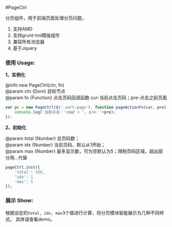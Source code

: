 #PageCtrl

分页组件，用于前端页面处理分页问题。
1. 支持AMD
2. 支持grunt-tml模版组件
3. 兼容所有浏览器
4. 基于Jquery

### 使用 Usage:

**1、实例化**

@info new PageCtrl(ctn, fn)     
@param ctn {Dom} 目标节点           
@param fn {Function} 点击页码回调函数 cur-当前点击页码；pre-点击之前页面              

```js
var pc = new PageCtrl($('.sort-page'), function pageActionFn(cur, pre) {
	console.log('当前点击：'+cur + ', pre：'+pre);
});
```
**2、初始化**

@param total {Number} 总页码数；     
@param idx {Number} 当前页码，默认从1开始；       
@param max {Number} 最多显示数，可为空默认为5；限制页码区域，超出部分用…代替         

```js
pageCtrl.init({
    'total': 100,
    'idx': 1
    'max': 5
});
```

### 展示 Show:

根据设定的`total, idx, max`3个值进行计算，将分页模块智能展示为几种不同样式。
具体请查看demo。
